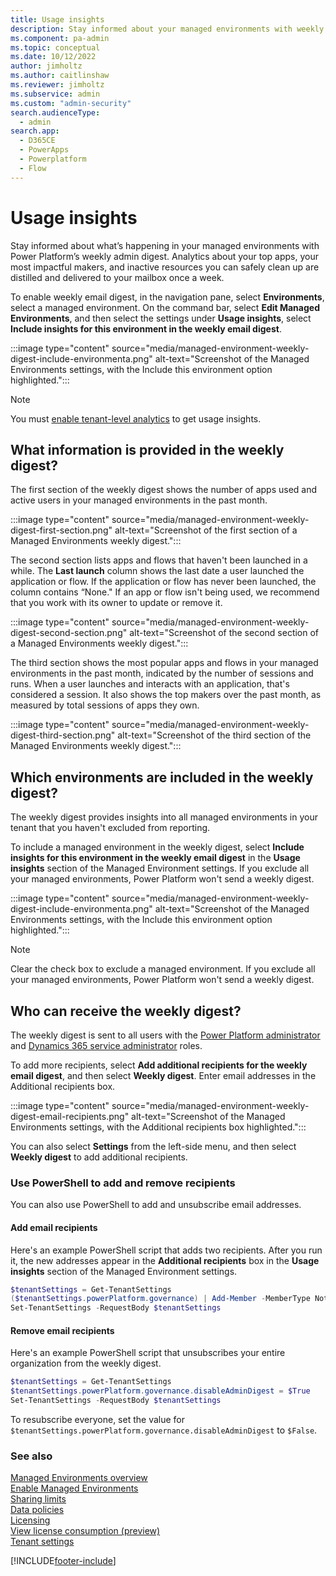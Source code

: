 ```yaml
---
title: Usage insights
description: Stay informed about your managed environments with weekly digests.
ms.component: pa-admin
ms.topic: conceptual
ms.date: 10/12/2022
author: jimholtz
ms.author: caitlinshaw
ms.reviewer: jimholtz
ms.subservice: admin
ms.custom: "admin-security"
search.audienceType: 
  - admin
search.app:
  - D365CE
  - PowerApps
  - Powerplatform
  - Flow
---
```


# Usage insights

<!-- https://go.microsoft.com/fwlink/?linkid=2194598 and 2211177 -->

Stay informed about what’s happening in your managed environments with Power Platform’s weekly admin digest. Analytics about your top apps, your most impactful makers, and inactive resources you can safely clean up are distilled and delivered to your mailbox once a week.

To enable weekly email digest, in the navigation pane, select **Environments**, select a managed environment. On the command bar, select **Edit Managed Environments**, and then select the settings under **Usage insights**, select **Include insights for this environment in the weekly email digest**. 

:::image type="content" source="media/managed-environment-weekly-digest-include-environmenta.png" alt-text="Screenshot of the Managed Environments settings, with the Include this environment option highlighted.":::

> [!NOTE]
> You must [enable tenant-level analytics](tenant-level-analytics.md#how-do-i-enable-tenant-level-analytics) to get usage insights.

## What information is provided in the weekly digest?

The first section of the weekly digest shows the number of apps used and active users in your managed environments in the past month.

:::image type="content" source="media/managed-environment-weekly-digest-first-section.png" alt-text="Screenshot of the first section of a Managed Environments weekly digest.":::

The second section lists apps and flows that haven't been launched in a while. The **Last launch** column shows the last date a user launched the application or flow. If the application or flow has never been launched, the column contains “None." If an app or flow isn't being used, we recommend that you work with its owner to update or remove it.

:::image type="content" source="media/managed-environment-weekly-digest-second-section.png" alt-text="Screenshot of the second section of a Managed Environments weekly digest.":::

The third section shows the most popular apps and flows in your managed environments in the past month, indicated by the number of sessions and runs. When a user launches and interacts with an application, that's considered a session. It also shows the top makers over the past month, as measured by total sessions of apps they own.

:::image type="content" source="media/managed-environment-weekly-digest-third-section.png" alt-text="Screenshot of the third section of the Managed Environments weekly digest.":::

## Which environments are included in the weekly digest?

The weekly digest provides insights into all managed environments in your tenant that you haven't excluded from reporting.

To include a managed environment in the weekly digest, select **Include insights for this environment in the weekly email digest** in the **Usage insights** section of the Managed Environment settings. If you exclude all your managed environments, Power Platform won't send a weekly digest.

:::image type="content" source="media/managed-environment-weekly-digest-include-environmenta.png" alt-text="Screenshot of the Managed Environments settings, with the Include this environment option highlighted.":::

> [!NOTE]
> Clear the check box to exclude a managed environment. If you exclude all your managed environments, Power Platform won't send a weekly digest.

## Who can receive the weekly digest?

The weekly digest is sent to all users with the [Power Platform administrator](use-service-admin-role-manage-tenant.md#power-platform-administrator) and [Dynamics 365 service administrator](use-service-admin-role-manage-tenant.md#dynamics-365-administrator) roles.

To add more recipients, select **Add additional recipients for the weekly email digest**, and then select **Weekly digest**. Enter email addresses in the Additional recipients box.

:::image type="content" source="media/managed-environment-weekly-digest-email-recipients.png" alt-text="Screenshot of the Managed Environments settings, with the Additional recipients box highlighted.":::

You can also select **Settings** from the left-side menu, and then select **Weekly digest** to add additional recipients.

### Use PowerShell to add and remove recipients

You can also use PowerShell to add and unsubscribe email addresses.

#### Add email recipients

Here's an example PowerShell script that adds two recipients. After you run it, the new addresses appear in the **Additional recipients** box in the **Usage insights** section of the Managed Environment settings.

```powershell
$tenantSettings = Get-TenantSettings  
($tenantSettings.powerPlatform.governance) | Add-Member -MemberType NoteProperty -Name additionalAdminDigestEmailRecipients -Value 'fakeEmail@contoso.com;otherFakeEmail@contoso.com'  
Set-TenantSettings -RequestBody $tenantSettings 
```

#### Remove email recipients

Here's an example PowerShell script that unsubscribes your entire organization from the weekly digest.

```powershell
$tenantSettings = Get-TenantSettings  
$tenantSettings.powerPlatform.governance.disableAdminDigest = $True  
Set-TenantSettings -RequestBody $tenantSettings 
```

To resubscribe everyone, set the value for `$tenantSettings.powerPlatform.governance.disableAdminDigest` to `$False`.

### See also
[Managed Environments overview](managed-environment-overview.md)  <br />
[Enable Managed Environments](managed-environment-enable.md)  <br />
[Sharing limits](managed-environment-sharing-limits.md)  <br />
[Data policies](managed-environment-data-policies.md)  <br />
[Licensing](managed-environment-licensing.md)  <br />
[View license consumption (preview)](view-license-consumption-issues.md) <br />
[Tenant settings](tenant-settings.md)



[!INCLUDE[footer-include](../includes/footer-banner.md)]
